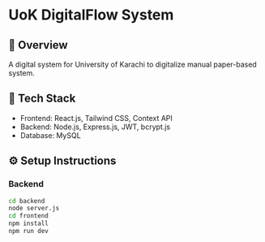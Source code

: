 # UoK DigitalFlow System

## 📌 Overview
A digital system for University of Karachi to digitalize manual paper-based system.

## 🚀 Tech Stack
- Frontend: React.js, Tailwind CSS, Context API
- Backend: Node.js, Express.js, JWT, bcrypt.js
- Database: MySQL

## ⚙️ Setup Instructions

### Backend
```bash
cd backend
node server.js
cd frontend
npm install
npm run dev
